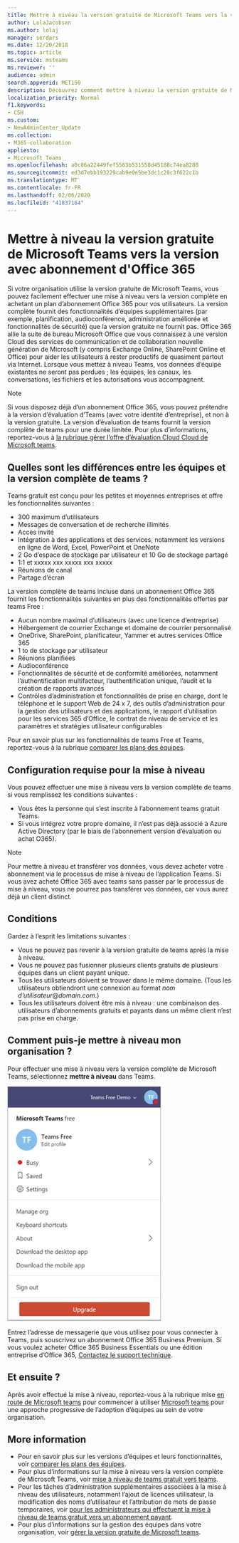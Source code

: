 ```yaml
---
title: Mettre à niveau la version gratuite de Microsoft Teams vers la version avec abonnement d'Office 365
author: LolaJacobsen
ms.author: lolaj
manager: serdars
ms.date: 12/20/2018
ms.topic: article
ms.service: msteams
ms.reviewer: ''
audience: admin
search.appverid: MET150
description: Découvrez comment mettre à niveau la version gratuite de Microsoft teams
localization_priority: Normal
f1.keywords:
- CSH
ms.custom:
- NewAdminCenter_Update
ms.collection:
- M365-collaboration
appliesto:
- Microsoft Teams
ms.openlocfilehash: a0c86a22449fef5563b531558d45188c74ea8280
ms.sourcegitcommit: ed3d7ebb193229cab9e0e5be3dc1c28c3f622c1b
ms.translationtype: MT
ms.contentlocale: fr-FR
ms.lasthandoff: 02/06/2020
ms.locfileid: "41837164"
---
```

<a name="upgrade-microsoft-teams-free-to-office-365-subscription-version"></a>Mettre à niveau la version gratuite de Microsoft Teams vers la version avec abonnement d'Office 365
======================================================

Si votre organisation utilise la version gratuite de Microsoft Teams, vous pouvez facilement effectuer une mise à niveau vers la version complète en achetant un plan d’abonnement Office 365 pour vos utilisateurs. La version complète fournit des fonctionnalités d’équipes supplémentaires (par exemple, planification, audioconférence, administration améliorée et fonctionnalités de sécurité) que la version gratuite ne fournit pas. Office 365 allie la suite de bureau Microsoft Office que vous connaissez à une version Cloud des services de communication et de collaboration nouvelle génération de Microsoft (y compris Exchange Online, SharePoint Online et Office) pour aider les utilisateurs à rester productifs de quasiment partout via Internet. Lorsque vous mettez à niveau Teams, vos données d’équipe existantes ne seront pas perdues ; les équipes, les canaux, les conversations, les fichiers et les autorisations vous accompagnent. 

> [!NOTE]
> Si vous disposez déjà d’un abonnement Office 365, vous pouvez prétendre à la version d’évaluation d’Teams (avec votre identité d’entreprise), et non à la version gratuite. La version d’évaluation de teams fournit la version complète de teams pour une durée limitée. Pour plus d’informations, reportez-vous à [la rubrique gérer l’offre d’évaluation Cloud Cloud de Microsoft teams](iw-trial-teams.md).

## <a name="how-does-teams-free-compare-to-the-full-version-of-teams"></a>Quelles sont les différences entre les équipes et la version complète de teams ?

Teams gratuit est conçu pour les petites et moyennes entreprises et offre les fonctionnalités suivantes :

- 300 maximum d’utilisateurs
- Messages de conversation et de recherche illimités
- Accès invité
- Intégration à des applications et des services, notamment les versions en ligne de Word, Excel, PowerPoint et OneNote
- 2 Go d’espace de stockage par utilisateur et 10 Go de stockage partagé
- 1:1 et xxxxx xxx xxxxx xxx xxxxx
- Réunions de canal
- Partage d’écran

La version complète de teams incluse dans un abonnement Office 365 fournit les fonctionnalités suivantes en plus des fonctionnalités offertes par teams Free :

- Aucun nombre maximal d’utilisateurs (avec une licence d’entreprise)
- Hébergement de courrier Exchange et domaine de courrier personnalisé
- OneDrive, SharePoint, planificateur, Yammer et autres services Office 365
- 1 to de stockage par utilisateur
- Réunions planifiées
- Audioconférence
- Fonctionnalités de sécurité et de conformité améliorées, notamment l’authentification multifacteur, l’authentification unique, l’audit et la création de rapports avancés
- Contrôles d’administration et fonctionnalités de prise en charge, dont le téléphone et le support Web de 24 x 7, des outils d’administration pour la gestion des utilisateurs et des applications, le rapport d’utilisation pour les services 365 d’Office, le contrat de niveau de service et les paramètres et stratégies utilisateur configurables

Pour en savoir plus sur les fonctionnalités de teams Free et Teams, reportez-vous à la rubrique [comparer les plans des équipes](https://products.office.com/microsoft-teams/free).

## <a name="upgrade-requirements"></a>Configuration requise pour la mise à niveau

Vous pouvez effectuer une mise à niveau vers la version complète de teams si vous remplissez les conditions suivantes :

- Vous êtes la personne qui s’est inscrite à l’abonnement teams gratuit Teams.
- Si vous intégrez votre propre domaine, il n’est pas déjà associé à Azure Active Directory (par le biais de l’abonnement version d’évaluation ou achat O365).

> [!NOTE]
> Pour mettre à niveau et transférer vos données, vous devez acheter votre abonnement via le processus de mise à niveau de l’application Teams. Si vous avez acheté Office 365 avec teams sans passer par le processus de mise à niveau, vous ne pourrez pas transférer vos données, car vous aurez déjà un client distinct.

## <a name="limitations"></a>Conditions

Gardez à l’esprit les limitations suivantes :

- Vous ne pouvez pas revenir à la version gratuite de teams après la mise à niveau.
- Vous ne pouvez pas fusionner plusieurs clients gratuits de plusieurs équipes dans un client payant unique.
- Tous les utilisateurs doivent se trouver dans le même domaine. (Tous les utilisateurs obtiendront une connexion au format *nom d’utilisateur*@*domain.com*.)
- Tous les utilisateurs doivent être mis à niveau : une combinaison des utilisateurs d’abonnements gratuits et payants dans un même client n’est pas prise en charge.

## <a name="how-do-i-upgrade-my-organization"></a>Comment puis-je mettre à niveau mon organisation ?

Pour effectuer une mise à niveau vers la version complète de Microsoft Teams, sélectionnez **mettre à niveau** dans Teams.

![capture d’écran montrant le bouton mettre à niveau](media/teams-freemium-upgrade-image1.png)

Entrez l’adresse de messagerie que vous utilisez pour vous connecter à Teams, puis souscrivez un abonnement Office 365 Business Premium. Si vous voulez acheter Office 365 Business Essentials ou une édition entreprise d’Office 365, [Contactez le support technique](https://portal.office.com/support/altusupport.aspx?app=teamsfreeupgrade).

## <a name="whats-next"></a>Et ensuite ?

Après avoir effectué la mise à niveau, reportez-vous à la rubrique mise [en route de Microsoft teams](get-started-with-teams-quick-start.md) pour commencer à utiliser [Microsoft teams](adopt-microsoft-teams-landing-page.md) pour une approche progressive de l’adoption d’équipes au sein de votre organisation.

## <a name="more-information"></a>More information

- Pour en savoir plus sur les versions d’équipes et leurs fonctionnalités, voir [comparer les plans des équipes](https://products.office.com/microsoft-teams/free).
- Pour plus d’informations sur la mise à niveau vers la version complète de Microsoft Teams, voir [mise à niveau de teams gratuit vers teams](https://support.office.com/article/Upgrade-from-Teams-free-to-Teams-29475bbd-a34f-4175-9b33-d44430f8ad39).
- Pour les tâches d’administration supplémentaires associées à la mise à niveau des utilisateurs, notamment l’ajout de licences utilisateur, la modification des noms d’utilisateur et l’attribution de mots de passe temporaires, voir [pour les administrateurs qui effectuent la mise à niveau de teams gratuit vers un abonnement payant](https://support.office.com/article/for-admins-upgrading-from-teams-free-to-a-paid-subscription-75a95e7f-001e-42d0-a787-ae8b992d5a52).
- Pour plus d’informations sur la gestion des équipes dans votre organisation, voir [gérer la version gratuite de Microsoft teams](manage-freemium.md).

